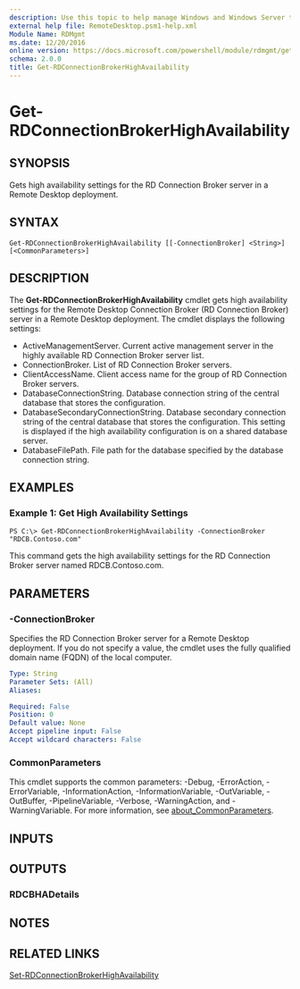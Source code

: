 ```yaml
---
description: Use this topic to help manage Windows and Windows Server technologies with Windows PowerShell.
external help file: RemoteDesktop.psm1-help.xml
Module Name: RDMgmt
ms.date: 12/20/2016
online version: https://docs.microsoft.com/powershell/module/rdmgmt/get-rdconnectionbrokerhighavailability?view=windowsserver2019-ps&wt.mc_id=ps-gethelp
schema: 2.0.0
title: Get-RDConnectionBrokerHighAvailability
---
```


# Get-RDConnectionBrokerHighAvailability

## SYNOPSIS
Gets high availability settings for the RD Connection Broker server in a Remote Desktop deployment.

## SYNTAX

```
Get-RDConnectionBrokerHighAvailability [[-ConnectionBroker] <String>] [<CommonParameters>]
```

## DESCRIPTION
The **Get-RDConnectionBrokerHighAvailability** cmdlet gets high availability settings for the Remote Desktop Connection Broker (RD Connection Broker) server in a Remote Desktop deployment.
The cmdlet displays the following settings:

- ActiveManagementServer.
Current active management server in the highly available RD Connection Broker server list.
- ConnectionBroker.
List of RD Connection Broker servers.
- ClientAccessName.
Client access name for the group of RD Connection Broker servers.
- DatabaseConnectionString.
Database connection string of the central database that stores the configuration.
- DatabaseSecondaryConnectionString.
Database secondary connection string of the central database that stores the configuration.
This setting is displayed if the high availability configuration is on a shared database server.
- DatabaseFilePath.
File path for the database specified by the database connection string.

## EXAMPLES

### Example 1: Get High Availability Settings
```
PS C:\> Get-RDConnectionBrokerHighAvailability -ConnectionBroker "RDCB.Contoso.com"
```

This command gets the high availability settings for the RD Connection Broker server named RDCB.Contoso.com.

## PARAMETERS

### -ConnectionBroker
Specifies the RD Connection Broker server for a Remote Desktop deployment.
If you do not specify a value, the cmdlet uses the fully qualified domain name (FQDN) of the local computer.

```yaml
Type: String
Parameter Sets: (All)
Aliases:

Required: False
Position: 0
Default value: None
Accept pipeline input: False
Accept wildcard characters: False
```

### CommonParameters
This cmdlet supports the common parameters: -Debug, -ErrorAction, -ErrorVariable, -InformationAction, -InformationVariable, -OutVariable, -OutBuffer, -PipelineVariable, -Verbose, -WarningAction, and -WarningVariable. For more information, see [about_CommonParameters](https://go.microsoft.com/fwlink/?LinkID=113216).

## INPUTS

## OUTPUTS

### RDCBHADetails

## NOTES

## RELATED LINKS

[Set-RDConnectionBrokerHighAvailability](./Set-RDConnectionBrokerHighAvailability.md)

